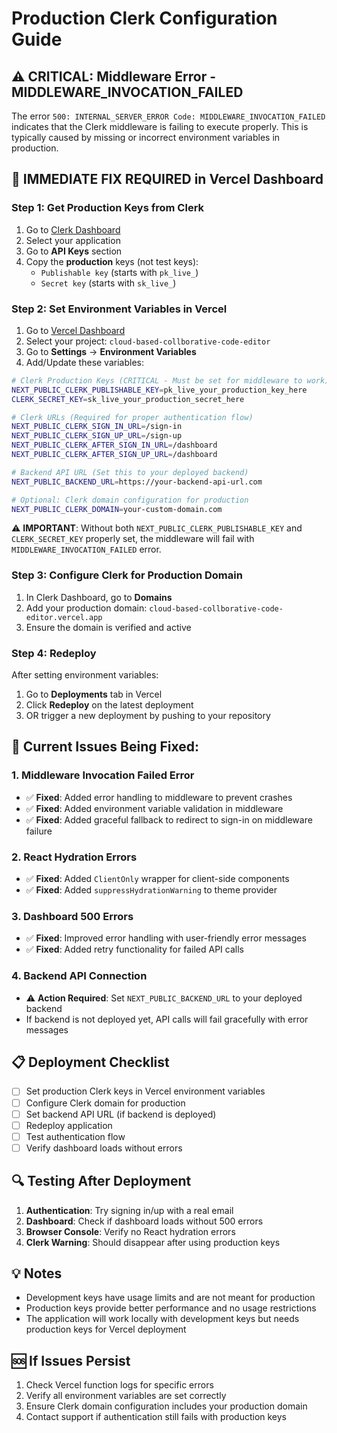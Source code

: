 # Production Clerk Configuration Guide

## ⚠️ CRITICAL: Middleware Error - MIDDLEWARE_INVOCATION_FAILED

The error `500: INTERNAL_SERVER_ERROR Code: MIDDLEWARE_INVOCATION_FAILED` indicates that the Clerk middleware is failing to execute properly. This is typically caused by missing or incorrect environment variables in production.

## 🔧 IMMEDIATE FIX REQUIRED in Vercel Dashboard

### Step 1: Get Production Keys from Clerk
1. Go to [Clerk Dashboard](https://dashboard.clerk.com/)
2. Select your application
3. Go to **API Keys** section
4. Copy the **production** keys (not test keys):
   - `Publishable key` (starts with `pk_live_`)
   - `Secret key` (starts with `sk_live_`)

### Step 2: Set Environment Variables in Vercel
1. Go to [Vercel Dashboard](https://vercel.com/dashboard)
2. Select your project: `cloud-based-collborative-code-editor`
3. Go to **Settings** → **Environment Variables**
4. Add/Update these variables:

```bash
# Clerk Production Keys (CRITICAL - Must be set for middleware to work)
NEXT_PUBLIC_CLERK_PUBLISHABLE_KEY=pk_live_your_production_key_here
CLERK_SECRET_KEY=sk_live_your_production_secret_here

# Clerk URLs (Required for proper authentication flow)
NEXT_PUBLIC_CLERK_SIGN_IN_URL=/sign-in
NEXT_PUBLIC_CLERK_SIGN_UP_URL=/sign-up
NEXT_PUBLIC_CLERK_AFTER_SIGN_IN_URL=/dashboard
NEXT_PUBLIC_CLERK_AFTER_SIGN_UP_URL=/dashboard

# Backend API URL (Set this to your deployed backend)
NEXT_PUBLIC_BACKEND_URL=https://your-backend-api-url.com

# Optional: Clerk domain configuration for production
NEXT_PUBLIC_CLERK_DOMAIN=your-custom-domain.com
```

⚠️ **IMPORTANT**: Without both `NEXT_PUBLIC_CLERK_PUBLISHABLE_KEY` and `CLERK_SECRET_KEY` properly set, the middleware will fail with `MIDDLEWARE_INVOCATION_FAILED` error.

### Step 3: Configure Clerk for Production Domain
1. In Clerk Dashboard, go to **Domains**
2. Add your production domain: `cloud-based-collborative-code-editor.vercel.app`
3. Ensure the domain is verified and active

### Step 4: Redeploy
After setting environment variables:
1. Go to **Deployments** tab in Vercel
2. Click **Redeploy** on the latest deployment
3. OR trigger a new deployment by pushing to your repository

## 🚨 Current Issues Being Fixed:

### 1. Middleware Invocation Failed Error
- ✅ **Fixed**: Added error handling to middleware to prevent crashes
- ✅ **Fixed**: Added environment variable validation in middleware
- ✅ **Fixed**: Added graceful fallback to redirect to sign-in on middleware failure

### 2. React Hydration Errors
- ✅ **Fixed**: Added `ClientOnly` wrapper for client-side components
- ✅ **Fixed**: Added `suppressHydrationWarning` to theme provider

### 3. Dashboard 500 Errors
- ✅ **Fixed**: Improved error handling with user-friendly error messages
- ✅ **Fixed**: Added retry functionality for failed API calls

### 4. Backend API Connection
- ⚠️ **Action Required**: Set `NEXT_PUBLIC_BACKEND_URL` to your deployed backend
- If backend is not deployed yet, API calls will fail gracefully with error messages

## 📋 Deployment Checklist

- [ ] Set production Clerk keys in Vercel environment variables
- [ ] Configure Clerk domain for production
- [ ] Set backend API URL (if backend is deployed)
- [ ] Redeploy application
- [ ] Test authentication flow
- [ ] Verify dashboard loads without errors

## 🔍 Testing After Deployment

1. **Authentication**: Try signing in/up with a real email
2. **Dashboard**: Check if dashboard loads without 500 errors
3. **Browser Console**: Verify no React hydration errors
4. **Clerk Warning**: Should disappear after using production keys

## 💡 Notes

- Development keys have usage limits and are not meant for production
- Production keys provide better performance and no usage restrictions
- The application will work locally with development keys but needs production keys for Vercel deployment

## 🆘 If Issues Persist

1. Check Vercel function logs for specific errors
2. Verify all environment variables are set correctly
3. Ensure Clerk domain configuration includes your production domain
4. Contact support if authentication still fails with production keys